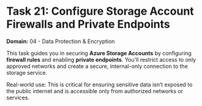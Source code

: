 # Task 21: Configure Storage Account Firewalls and Private Endpoints  
**Domain:** 04 - Data Protection & Encryption

This task guides you in securing **Azure Storage Accounts** by configuring **firewall rules** and enabling **private endpoints**. You'll restrict access to only approved networks and create a secure, internal-only connection to the storage service.

Real-world use: This is critical for ensuring sensitive data isn’t exposed to the public internet and is accessible only from authorized networks or services.
